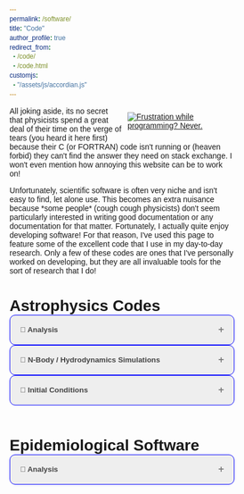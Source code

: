 ```yaml
---
permalink: /software/
title: "Code"
author_profile: true
redirect_from: 
  - /code/
  - /code.html
customjs:
  - "/assets/js/accordian.js"
---
```


<style>
#floated{
    float: left;
    width: 50%;
}
</style>
<style>
.accordion {
  background-color: #eee;
  border-radius: 10px;
  color: #444;
  cursor: pointer;
  padding: 18px;
  width: 100%;
  text-align: left;
  border: 1px solid blue;
  outline: none;
  transition: 0.4s;
}

/* Add a background color to the button if it is clicked on (add the .active class with JS), and when you move the mouse over it (hover) */
.active, .accordion:hover {
  background-color: #ccc;
}

/* Style the accordion panel. Note: hidden by default */
.panel {
  padding: 0 18px;
  background-color: white;
  max-height: 0px;
  overflow: hidden;
  transition: max-height 0.2s ease-out;
}
.accordion:after {
  content: '\02795'; /* Unicode character for "plus" sign (+) */
  font-size: 13px;
  color: #777;
  float: right;
  margin-left: 5px;
}

.active:after {
  content: "\2796"; /* Unicode character for "minus" sign (-) */
}

*{
  margin:0;
  padding:0;
  box-sizing:border-box;
  font-family:sans-serif;
}

.container{
  max-width:1000px;
  display:flex;
  align-items:center;
  justify-content:center;
}
.card{
  min-height:200px;
  width:260px;
  margin:40px 10px;
  padding:1rem;
  cursor:pointer;
  background-color:#fff;
  border-style: solid;
  border-color: black;
  border-radius: 30px;
}
.card img{
  width:100%;
  height:160px;
  border-radius:10px;
  background-color: white;
  position:relative;
  z-index:1000;
  transition:all .5s ease-in-out;
}
.card__content{
  margin:1rem 0;
  color:#222;
  overflow:hidden;
  margin-top:-200px;
  opacity:0;
  visibility:hidden;
  transition:all .5s ease-in-out;
}
.card__content h2{
  margin:.6rem auto;
  text-align:center;
}
.card__content p{
  font-size:0.8rem;
  line-height:1.0rem;
  text-align:center;
  color: black;
}
.card__content a{
  width:200px;
  padding:10px 15px;
  display:block;
  text-align:center;
  margin:.6rem auto;
  font-size:1.1rem;
  color:#444;
  text-decoration:none;
  background-color:#222;
  border-radius:10px;
  transition:.3s;
}
.card__content a:hover{
  color:#fff;
  background-color:#111;
  box-shadow:0 0 2px 2px rgba(0,0,0,0.4);
}
.card:hover img{
  margin-top:-60px;
  box-shadow:0 0 4px 6px rgba(0,0,0,0.3);
}
.card:hover>.card__content{
  margin-top:0;
  opacity:1;
  visibility:visible;
}
@media screen and (max-width:800px){
  .container{
    flex-wrap:wrap;
  }
}

</style>

<div>
<div id="floated" style="float: right; padding: 10px">
<a href="https://xkcd.com/979/"><img decoding="async" loading="lazy" class="size-full" src="https://imgs.xkcd.com/comics/wisdom_of_the_ancients.png" alt="Frustration while programming? Never."></a>
</div>
All joking aside, its no secret that physicists spend a great deal of their time on the verge of tears (you heard it here first) because their C (or FORTRAN) code isn't running
or (heaven forbid) they can't find the answer they need on stack exchange. I won't even mention how annoying this website can be to work on!
<p>
Unfortunately, scientific software is often very niche and isn't easy to find, let alone use. This becomes an extra nuisance because *some people* (cough cough physicists) don't seem particularly
interested in writing good documentation or any documentation for that matter. Fortunately, I actually quite enjoy developing software! For that reason, I've used this page
to feature some of the excellent code that I use in my day-to-day research. Only a few of these codes are ones that I've personally worked on developing, but they are all invaluable tools
for the sort of research that I do!
</p>
</div>

Astrophysics Codes
==================


<div>
<button class="accordion"><b> &#128301; Analysis</b></button>
<div class="panel">
</div>
</div>
<div>
<button class="accordion"><b> &#128301; N-Body / Hydrodynamics Simulations</b></button>
<div class="panel">
</div>
</div>
<div>
<button class="accordion"><b> &#128301; Initial Conditions</b></button>
<div class="panel">
<div class="container">
  <div class="card">
    <img src="/images/cluster_generator_logo.png"/>
    <div class="card__content">
      <h2>Cluster Generator</h2>
      <p>
         <code style="color:black">cluster_generator</code>is an actively supported
         initial conditions generator for galaxy clusters. It supports ICs for most of the 
         popular simular codes. Developed by John ZuHone.
      </p>
      <a href="#">Read More</a>
    </div>
  </div>
  <div class="card">
    <img src="https://i.postimg.cc/d1Ht9ktW/develop.jpg"/>
    <div class="card__content">
      <h2>Web Development</h2>
      <p>
         Lorem Ipsum has been the industry's standard dummy text ever          since the 1500s.
      </p>
      <a href="#">Read More</a>
    </div>
  </div>
  <div class="card">
    <img src="https://i.postimg.cc/xCT1HyYJ/develop2.jpg"/>
    <div class="card__content">
      <h2>Mobile Apps</h2>
      <p>
         Lorem Ipsum has been the industry's standard dummy text ever          since the 1500s.
      </p>
      <a href="#">Read More</a>
    </div>
  </div>
</div>
</div>
</div>
<br>

Epidemiological Software
========================
<div>
<button class="accordion"><b> &#129440; Analysis</b></button>
<div class="panel">
</div>
</div>

<script type='text/javascript' src='/assets/js/accordian.js'>

</script>


